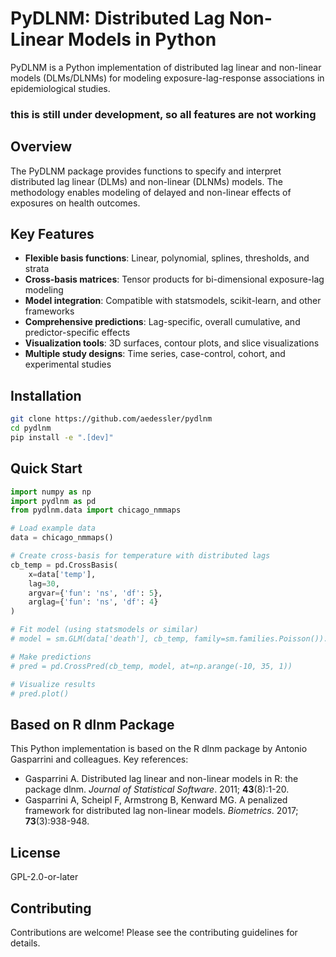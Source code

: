 # PyDLNM: Distributed Lag Non-Linear Models in Python

PyDLNM is a Python implementation of distributed lag linear and non-linear models (DLMs/DLNMs) for modeling exposure-lag-response associations in epidemiological studies.

### this is still under development, so all features are not working

## Overview

The PyDLNM package provides functions to specify and interpret distributed lag linear (DLMs) and non-linear (DLNMs) models. The methodology enables modeling of delayed and non-linear effects of exposures on health outcomes.

## Key Features

- **Flexible basis functions**: Linear, polynomial, splines, thresholds, and strata
- **Cross-basis matrices**: Tensor products for bi-dimensional exposure-lag modeling
- **Model integration**: Compatible with statsmodels, scikit-learn, and other frameworks
- **Comprehensive predictions**: Lag-specific, overall cumulative, and predictor-specific effects
- **Visualization tools**: 3D surfaces, contour plots, and slice visualizations
- **Multiple study designs**: Time series, case-control, cohort, and experimental studies

## Installation

```bash
git clone https://github.com/aedessler/pydlnm
cd pydlnm
pip install -e ".[dev]"
```

## Quick Start

```python
import numpy as np
import pydlnm as pd
from pydlnm.data import chicago_nmmaps

# Load example data
data = chicago_nmmaps()

# Create cross-basis for temperature with distributed lags
cb_temp = pd.CrossBasis(
    x=data['temp'],
    lag=30,
    argvar={'fun': 'ns', 'df': 5},
    arglag={'fun': 'ns', 'df': 4}
)

# Fit model (using statsmodels or similar)
# model = sm.GLM(data['death'], cb_temp, family=sm.families.Poisson()).fit()

# Make predictions
# pred = pd.CrossPred(cb_temp, model, at=np.arange(-10, 35, 1))

# Visualize results
# pred.plot()
```

## Based on R dlnm Package

This Python implementation is based on the R dlnm package by Antonio Gasparrini and colleagues. Key references:

- Gasparrini A. Distributed lag linear and non-linear models in R: the package dlnm. *Journal of Statistical Software*. 2011; **43**(8):1-20.
- Gasparrini A, Scheipl F, Armstrong B, Kenward MG. A penalized framework for distributed lag non-linear models. *Biometrics*. 2017; **73**(3):938-948.

## License

GPL-2.0-or-later

## Contributing

Contributions are welcome! Please see the contributing guidelines for details.
